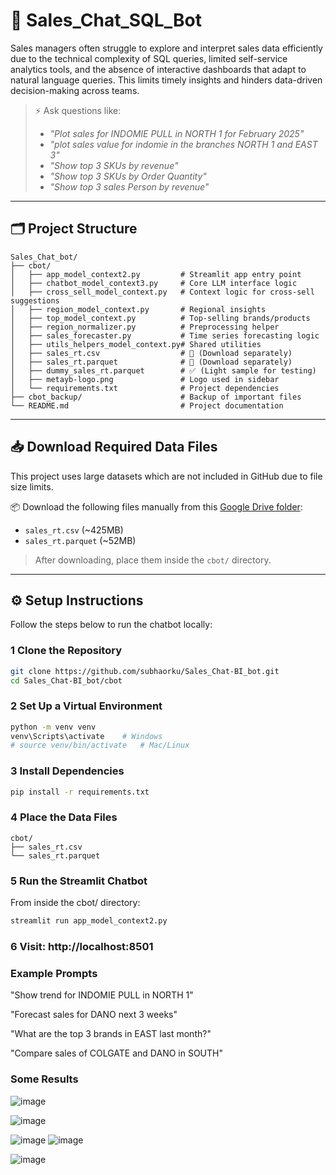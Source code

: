 # 🧠 Sales_Chat_SQL_Bot

Sales managers often struggle to explore and interpret sales data efficiently due to the technical complexity of SQL queries, limited self-service analytics tools, and the absence of interactive dashboards that adapt to natural language queries. This limits timely insights and hinders data-driven decision-making across teams.

> ⚡ Ask questions like:
> - *"Plot sales for INDOMIE PULL in NORTH 1 for February 2025"*
> - *"plot sales value for indomie in the branches NORTH 1 and EAST 3"*
> - *"Show top 3 SKUs by revenue"*
> - *"Show top 3 SKUs by Order Quantity"*
> - *"Show top 3 sales Person by revenue"*

---

## 🗂️ Project Structure
```
Sales_Chat_bot/
├── cbot/
│   ├── app_model_context2.py         # Streamlit app entry point
│   ├── chatbot_model_context3.py     # Core LLM interface logic
│   ├── cross_sell_model_context.py   # Context logic for cross-sell suggestions
│   ├── region_model_context.py       # Regional insights
│   ├── top_model_context.py          # Top-selling brands/products
│   ├── region_normalizer.py          # Preprocessing helper
│   ├── sales_forecaster.py           # Time series forecasting logic
│   ├── utils_helpers_model_context.py# Shared utilities
│   ├── sales_rt.csv                  # 🔽 (Download separately)
│   ├── sales_rt.parquet              # 🔽 (Download separately)
│   ├── dummy_sales_rt.parquet        # ✅ (Light sample for testing)
│   ├── metayb-logo.png               # Logo used in sidebar
│   └── requirements.txt              # Project dependencies
├── cbot_backup/                      # Backup of important files
└── README.md                         # Project documentation

```


---

## 📥 Download Required Data Files

This project uses large datasets which are not included in GitHub due to file size limits.

📦 Download the following files manually from this [Google Drive folder](https://drive.google.com/drive/folders/16M1jhAAlE9HgTqVnlYfDA69djVOIwVE7?usp=sharing):

- `sales_rt.csv` (~425MB)
- `sales_rt.parquet` (~52MB)

> After downloading, place them inside the `cbot/` directory.

---

## ⚙️ Setup Instructions

Follow the steps below to run the chatbot locally:

### 1 Clone the Repository

```bash
git clone https://github.com/subhaorku/Sales_Chat-BI_bot.git
cd Sales_Chat-BI_bot/cbot
```
### 2 Set Up a Virtual Environment

```bash
python -m venv venv
venv\Scripts\activate    # Windows
# source venv/bin/activate   # Mac/Linux

```
### 3 Install Dependencies
```bash
pip install -r requirements.txt
```
### 4 Place the Data Files
```
cbot/
├── sales_rt.csv
└── sales_rt.parquet
```

### 5 Run the Streamlit Chatbot
From inside the cbot/ directory:
```bash
streamlit run app_model_context2.py
```
### 6  Visit: http://localhost:8501

### Example Prompts
"Show trend for INDOMIE PULL in NORTH 1"

"Forecast sales for DANO next 3 weeks"

"What are the top 3 brands in EAST last month?"

"Compare sales of COLGATE and DANO in SOUTH"

### Some Results
![image](https://github.com/user-attachments/assets/911d4947-38cf-4316-875d-977a55750a7a)

![image](https://github.com/user-attachments/assets/ba6735ca-d602-453c-ab48-b6d928f2733e)

![image](https://github.com/user-attachments/assets/09c86f4c-8832-4ec0-8587-4ad645b2ce29)
![image](https://github.com/user-attachments/assets/ee4ddfd4-3656-4316-8955-9a07708e3ae1)

![image](https://github.com/user-attachments/assets/43ab6e28-e3c2-4766-8ce4-4338aa143b3e)
